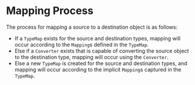 # Mapping Process

The process for mapping a source to a destination object is as follows:

 * If a `TypeMap` exists for the source and destination types, mapping will occur according to the `Mapping`s defined in the `TypeMap`.
 * Else if a `Converter` exists that is capable of converting the source object to the destination type, mapping will occur using the `Converter`.
 * Else a new `TypeMap` is created for the source and destination types, and mapping will occur according to the implicit `Mapping`s captured in the `TypeMap`.